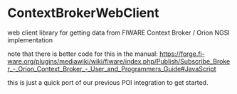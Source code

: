 ContextBrokerWebClient
======================

web client library for getting data from FIWARE Context Broker / Orion NGSI implementation

note that there is better code for this in the manual: https://forge.fi-ware.org/plugins/mediawiki/wiki/fiware/index.php/Publish/Subscribe_Broker_-_Orion_Context_Broker_-_User_and_Programmers_Guide#JavaScript

this is just a quick port of our previous POI integration to get started.
